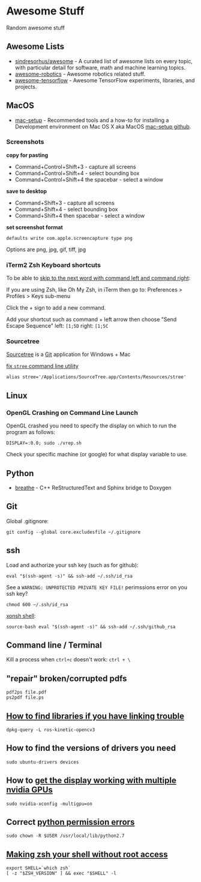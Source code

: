 # Awesome Stuff

Random awesome stuff

Awesome Lists
-------------

- [sindresorhus/awesome](https://github.com/sindresorhus/awesome) - A curated list of awesome lists on every topic, with particular detail for software, math and machine learning topics.
- [awesome-robotics](https://github.com/ahundt/awesome-robotics) - Awesome robotics related stuff.
- [awesome-tensorflow](https://github.com/jtoy/awesome-tensorflow) - Awesome TensorFlow experiments, libraries, and projects.

MacOS
-----

- [mac-setup](http://sourabhbajaj.com/mac-setup/) - Recommended tools and a how-to for installing a Development environment on Mac OS X aka MacOS [mac-setup github](https://github.com/sb2nov/mac-setup).

### Screenshots

**copy for pasting**

- Command+Control+Shift+3 - capture all screens
- Command+Control+Shift+4 - select bounding box
- Command+Control+Shift+4 the spacebar - select a window

**save to desktop**

- Command+Shift+3 - capture all screens
- Command+Shift+4 - select bounding box
- Command+Shift+4 then spacebar - select a window


**set screenshot format**

```
defaults write com.apple.screencapture type png
```

Options are png, jpg, gif, tiff, jpg


### iTerm2 Zsh Keyboard shortcuts

To be able to [skip to the next word with command left and command right](https://apple.stackexchange.com/a/263981/20386):


If you are using Zsh, like Oh My Zsh, in iTerm then go to: Preferences > Profiles > Keys sub-menu

Click the + sign to add a new command.

Add your shortcut such as command + left arrow then choose "Send Escape Sequence"
left: `[1;5D`
right: `[1;5C`


### Sourcetree

[Sourcetree](https://www.sourcetreeapp.com/) is a [Git](https://git-scm.com/) application for Windows + Mac

[fix `stree` command line utility](https://jira.atlassian.com/browse/SRCTREE-3172)

```
alias stree='/Applications/SourceTree.app/Contents/Resources/stree'
```


Linux
-----

### OpenGL Crashing on Command Line Launch

OpenGL crashed you need to specify the display on which to run the program as follows: 

`DISPLAY=:0.0; sudo ./vrep.sh`

Check your specific machine (or google) for what display variable to use.

Python
------

- [breathe](https://github.com/michaeljones/breathe) - C++ ReStructuredText and Sphinx bridge to Doxygen


Git
---

Global .gitignore:

`git config --global core.excludesfile ~/.gitignore`

ssh
---

Load and authorize your ssh key (such as for github):

`eval "$(ssh-agent -s)" && ssh-add ~/.ssh/id_rsa`

See a `WARNING: UNPROTECTED PRIVATE KEY FILE!` perimssions error on you ssh key?

`chmod 600 ~/.ssh/id_rsa`

[xonsh shell](http://xon.sh):

`source-bash eval "$(ssh-agent -s)" && ssh-add ~/.ssh/github_rsa`

Command line / Terminal
-----------------------

Kill a process when `ctrl+c` doesn't work: `ctrl + \`


"repair" broken/corrupted pdfs
------------------------------

```
pdf2ps file.pdf
ps2pdf file.ps
```


[How to find libraries if you have linking trouble](https://askubuntu.com/questions/32507/how-do-i-get-a-list-of-installed-files-from-a-package)
----------

    dpkg-query -L ros-kinetic-opencv3

How to find the versions of drivers you need
--------

    sudo ubuntu-drivers devices
    
How to [get the display working with multiple nvidia GPUs](https://adler-j.github.io/2017/07/19/Dual-GPU-configuration-in-Ubuntu-1604-and-CUDA-80.html)
----------

    sudo nvidia-xconfig -multigpu=on


Correct [python permission errors](http://stackoverflow.com/questions/21093002/error-could-not-create-usr-local-lib-python2-7-dist-packages-virtualenv-suppo)
-----------

    sudo chown -R $USER /usr/local/lib/python2.7

[Making zsh your shell without root access](http://unix.stackexchange.com/questions/136423/making-zsh-default-shell-without-root-access)
-----------

```
export SHELL=`which zsh`
[ -z "$ZSH_VERSION" ] && exec "$SHELL" -l
```

